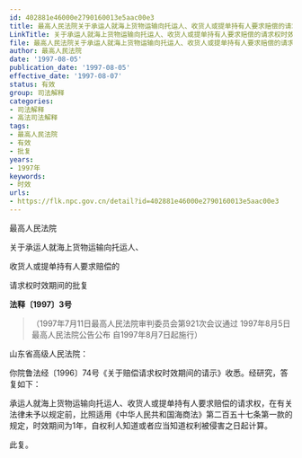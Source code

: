 ```yaml
---
id: 402881e46000e2790160013e5aac00e3
title: 最高人民法院关于承运人就海上货物运输向托运人、收货人或提单持有人要求赔偿的请求权时效期间的批复
LinkTitle: 关于承运人就海上货物运输向托运人、收货人或提单持有人要求赔偿的请求权时效期间的批复（1997）
file: 最高人民法院关于承运人就海上货物运输向托运人、收货人或提单持有人要求赔偿的请求权时效期间的批复_19970805_402881e46000e2790160013e5aac00e3.docx
author: 最高人民法院
date: '1997-08-05'
publication_date: '1997-08-05'
effective_date: '1997-08-07'
status: 有效
group: 司法解释
categories:
- 司法解释
- 高法司法解释
tags:
- 最高人民法院
- 有效
- 批复
years:
- 1997年
keywords:
- 时效
urls:
- https://flk.npc.gov.cn/detail?id=402881e46000e2790160013e5aac00e3
---
```


最高人民法院

关于承运人就海上货物运输向托运人、

收货人或提单持有人要求赔偿的

请求权时效期间的批复

**法释〔1997〕3号**

> （1997年7月11日最高人民法院审判委员会第921次会议通过 1997年8月5日最高人民法院公告公布 自1997年8月7日起施行）

山东省高级人民法院：

你院鲁法经〔1996〕74号《关于赔偿请求权时效期间的请示》收悉。经研究，答复如下：

承运人就海上货物运输向托运人、收货人或提单持有人要求赔偿的请求权，在有关法律未予以规定前，比照适用《中华人民共和国海商法》第二百五十七条第一款的规定，时效期间为1年，自权利人知道或者应当知道权利被侵害之日起计算。

此复。
